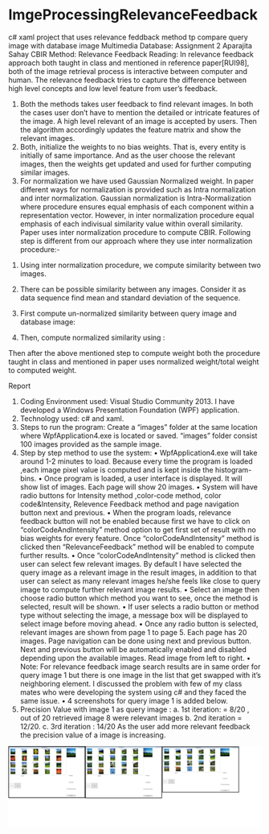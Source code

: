 # ImgeProcessingRelevanceFeedback
c# xaml project that uses relevance feddback method tp compare query image with database image
Multimedia Database: Assignment 2 
Aparajita Sahay
CBIR Method: Relevance Feedback
Reading:
In relevance feedback approach both taught in class and mentioned in reference paper[RUI98], both of the image retrieval process is interactive between computer and human. The relevance feedback tries to capture the difference between high level concepts and low level feature from user’s feedback.
1)	Both the methods takes user feedback to find relevant images. In both the cases user don’t have to mention the detailed or intricate features of the image. A high level relevant of an image is accepted by users. Then the algorithm accordingly updates the feature matrix and show the relevant images. 
2)	Both, initialize the weights to no bias weights. That is, every entity is initially of same importance. And as the user choose the relevant images, then the weights get updated and used for further computing similar images.
3)	For normalization we have used Gaussian Normalized weight. In paper different ways for normalization is provided such as Intra normalization and inter normalization. Gaussian normalization is Intra-Normalization where procedure ensures equal emphasis of each component within a representation vector. However, in inter normalization procedure equal emphasis of each indivisual similarity value within overall similarity. Paper uses inter normalization procedure to compute CBIR.
Following step is different from our approach where they use inter normalization procedure:-
1.	Using inter normalization procedure, we compute similarity between two images.



2. There can be  possible similarity between any images. Consider it as data sequence find mean and standard deviation of the sequence.
3. First compute un-normalized similarity between query image and database image:
 
4. Then, compute normalized similarity using : 
 
Then after the above mentioned step to compute weight both the procedure taught in class and mentioned in paper uses normalized weight/total weight to computed weight.




Report
1.	Coding Environment used: Visual Studio Community 2013. I have developed a Windows Presentation Foundation (WPF) application. 
2.	Technology used: c# and xaml.
3.	Steps to run the program: Create a “images” folder at the same location where WpfApplication4.exe is located or saved. “images” folder consist 100 images provided as the sample image.
4.	Step by step method to use the system:
•	WpfApplication4.exe will take around 1-2 minutes to load. Because every time the program is loaded ,each image pixel value is computed and is kept inside the histogram-bins.
•	Once program is loaded, a user interface is displayed. It will show list of images. Each page will show 20 images. 
•	System will have radio buttons for Intensity method ,color-code method, color code&Intensity, Relevence Feedback method and page navigation button next and previous.
•	When the program loads, relevance feedback button will not be enabled because first we have to click on “colorCodeAndIntensity” method option to get first set of result with no bias weights for every feature. Once “colorCodeAndIntensity” method is clicked then “RelevanceFeedback” method will be enabled to compute further results. 
•	Once “colorCodeAndIntensity” method is clicked then user can select few relevant images. By default I have selected the query image as a relevant image in the result images, in addition to that user can select as many relevant images he/she feels like close to query image to compute further relevant image results.
•	Select an image then choose radio button which method you want to see, once the method is selected, result will be shown.
•	If user selects a radio button or method type without selecting the image, a message box will be displayed to select image before moving ahead.
•	Once any radio button is selected, relevant images are shown from page 1 to page 5. Each page has 20 images. Page navigation can be done using next and previous button. Next and previous button will be automatically enabled and disabled depending upon the available images. Read image from left to right. 
•	Note: For relevance feedback image search results are in same order for query image 1 but there is one image in the list that get swapped with it’s neighboring element. I discussed the problem with few of my class mates who were developing the system using c# and they faced the same issue. 
•	4 screenshots for query image 1 is added below.
5.	Precision Value with image 1 as query image :
a.	1st iteration: = 8/20 , out of 20 retrieved image 8 were relevant images
b.	2nd iteration = 12/20.
c.	3rd iteration : 14/20
As the user add more relevant feedback the precision value of a image is increasing.

![relevanceffedback](https://github.com/aparajitasahay87/ImgeProcessingRelevanceFeedback/blob/master/relevanceFeedback.png)




 



 

 



 
